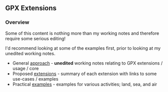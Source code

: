 ## GPX Extensions

### Overview

Some of this content is nothing more than my working notes and therefore require some serious editing!

I'd recommend looking at some of the examples first, prior to looking at my unedited working notes.

- General [approach](approach.md) - **unedited** working notes relating to GPX extensions / usage / core
- Proposed [extensions](extensions.md) - summary of each extension with links to some use-cases / examples
- Practical [examples](examples/README.md) - examples for various activities; land, sea, and air

